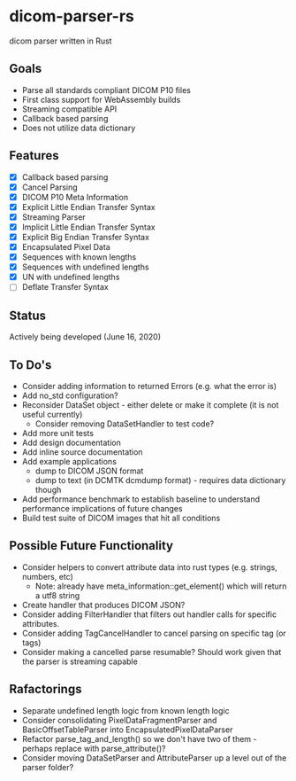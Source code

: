 # dicom-parser-rs
dicom parser written in Rust

## Goals

* Parse all standards compliant DICOM P10 files
* First class support for WebAssembly builds 
* Streaming compatible API
* Callback based parsing
* Does not utilize data dictionary

## Features

* [X] Callback based parsing
* [X] Cancel Parsing
* [X] DICOM P10 Meta Information
* [X] Explicit Little Endian Transfer Syntax
* [X] Streaming Parser
* [X] Implicit Little Endian Transfer Syntax
* [X] Explicit Big Endian Transfer Syntax
* [X] Encapsulated Pixel Data
* [X] Sequences with known lengths
* [X] Sequences with undefined lengths
* [X] UN with undefined lengths
* [ ] Deflate Transfer Syntax

## Status

Actively being developed (June 16, 2020)

## To Do's

* Consider adding information to returned Errors (e.g. what the error is)
* Add no_std configuration?
* Reconsider DataSet object - either delete or make it complete (it is not useful currently)
  * Consider removing DataSetHandler to test code?
* Add more unit tests
* Add design documentation
* Add inline source documentation
* Add example applications
  * dump to DICOM JSON format
  * dump to text (in DCMTK dcmdump format) - requires data dictionary though
* Add performance benchmark to establish baseline to understand performance implications of future changes
* Build test suite of DICOM images that hit all conditions

## Possible Future Functionality

* Consider helpers to convert attribute data into rust types (e.g. strings, numbers, etc)
  * Note: already have meta_information::get_element() which will return a utf8 string
* Create handler that produces DICOM JSON?
* Consider adding FilterHandler that filters out handler calls for specific attributes.  
* Consider adding TagCancelHandler to cancel parsing on specific tag (or tags)
* Consider making a cancelled parse resumable?  Should work given that the parser is streaming capable

## Rafactorings

* Separate undefined length logic from known length logic
* Consider consolidating PixelDataFragmentParser and BasicOffsetTableParser into EncapsulatedPixelDataParser
* Refactor parse_tag_and_length() so we don't have two of them - perhaps replace with parse_attribute()?
* Consider moving DataSetParser and AttributeParser up a level out of the parser folder?